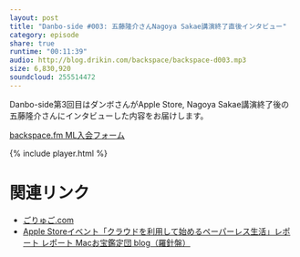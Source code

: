 ```yaml
---
layout: post
title: "Danbo-side #003: 五藤隆介さんNagoya Sakae講演終了直後インタビュー"
category: episode
share: true
runtime: "00:11:39"
audio: http://blog.drikin.com/backspace/backspace-d003.mp3
size: 6,830,920
soundcloud: 255514472
---
```

Danbo-side第3回目はダンボさんがApple Store, Nagoya Sakae講演終了後の五藤隆介さんにインタビューした内容をお届けします。

[backspace.fm ML入会フォーム](http://backspace.us11.list-manage.com/subscribe?u=09c933bd3997c1d16dbed156a&id=84b6529b91)

{% include player.html %}

# 関連リンク
* [ごりゅご.com](http://goryugo.com/)
* [Apple Storeイベント「クラウドを利用して始めるペーパーレス生活」レポート  レポート  Macお宝鑑定団 blog（羅針盤）](http://www.macotakara.jp/blog/report/entry-29602.html)
